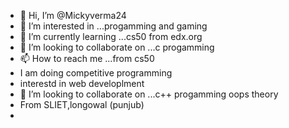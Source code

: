 - 👋 Hi, I’m @Mickyverma24
- 👀 I’m interested in ...progamming and gaming
- 🌱 I’m currently learning ...cs50 from edx.org
- 💞️ I’m looking to collaborate on ...c progamming 
- 📫 How to reach me ...from cs50
- I am doing competitive programming
- interestd in web developlment
- 💞️ I’m looking to collaborate on ...c++ progamming oops theory
- From SLIET,longowal (punjub)
-  
<!---
Mickyverma24/Mickyverma24 is a ✨ special ✨ repository because its `README.md` (this file) appears on your GitHub profile.
You can click the Preview link to take a look at your changes.
--->
